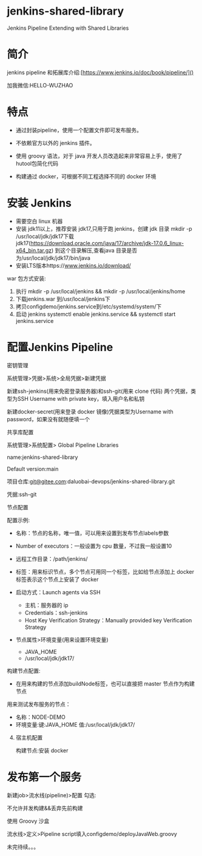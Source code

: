 # jenkins-shared-library
Jenkins Pipeline Extending with Shared Libraries 
# 简介
jenkins pipeline 和拓展库介绍:[https://www.jenkins.io/doc/book/pipeline/]()

加我微信:HELLO-WUZHAO

# 特点

- 通过封装pipeline，使用一个配置文件即可发布服务。

- 不依赖官方以外的 jenkins 插件。

- 使用 groovy 语法，对于 java 开发人员改造起来非常容易上手，使用了 hutool包简化代码
- 构建通过 docker，可根据不同工程选择不同的 docker 环境

# 安装 Jenkins

- 需要空白 linux 机器
- 安装 jdk11以上，推荐安装 jdk17,只用于跑 jenkins，创建 jdk 目录 mkdir -p /usr/local/jdk/jdk17下载 jdk17(https://download.oracle.com/java/17/archive/jdk-17.0.6_linux-x64_bin.tar.gz) 到这个目录解压,查看java 目录是否为/usr/local/jdk/jdk17/bin/java
- 安装LTS版本https://www.jenkins.io/download/

war 包方式安装:

1. 执行 mkdir -p /usr/local/jenkins && mkdir -p /usr/local/jenkins/home
2. 下载jenkins.war 到/usr/local/jenkins下
3. 拷贝configdemo/jenkins.service到/etc/systemd/system/下
4. 启动 jenkins systemctl enable jenkins.service && systemctl start jenkins.service

# 配置Jenkins Pipeline

密钥管理

系统管理>凭据>系统>全局凭据>新建凭据

新建ssh-jenkins(用来免密登录服务器)和ssh-git(用来 clone 代码) 两个凭据，类型为SSH Username with private key，填入用户名和私钥

新建docker-secret(用来登录 docker 镜像)凭据类型为Username with password，如果没有就随便填一个

共享库配置

系统管理>系统配置> Global Pipeline Libraries

name:jenkins-shared-library

Default version:main

项目仓库:git@gitee.com:daluobai-devops/jenkins-shared-library.git

凭据:ssh-git

节点配置

配置示例:

- 名称：节点的名称，唯一值，可以用来设置到发布节点labels参数

- Number of executors：一般设置为 cpu 数量，不过我一般设置10
- 远程工作目录：/path/jenkins/
- 标签：用来标识节点，多个节点可用同一个标签，比如给节点添加上 docker标签表示这个节点上安装了 docker
- 启动方式：Launch agents via SSH
  - 主机：服务器的 ip
  - Credentials：ssh-jenkins
  - Host Key Verification Strategy：Manually provided key Verification Strategy
- 节点属性>环境变量(用来设置环境变量)
  - JAVA_HOME
  - /usr/local/jdk/jdk17/

构建节点配置:

- 在用来构建的节点添加buildNode标签，也可以直接把 master 节点作为构建节点

用来测试发布服务的节点：

- 名称：NODE-DEMO
- 环境变量:键:JAVA_HOME 值:/usr/local/jdk/jdk17/

4. 宿主机配置

   构建节点:安装 docker

# 发布第一个服务

新建job>流水线(pipeline)>配置
勾选:

不允许并发构建&&丢弃先前构建

使用 Groovy 沙盒

流水线>定义>Pipeline script填入configdemo/deployJavaWeb.groovy



未完待续。。。
